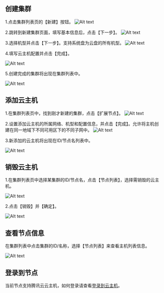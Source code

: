 ## 创建集群
1.点击集群列表页的【新建】按钮。
![Alt text](https://mc.qcloudimg.com/static/img/9392ef717e58c9acae2d7a6522d0ecf5/Image+001.png)

2.跳转到新建集群页面，填写基本信息后，点击【下一步】。
![Alt text](https://mc.qcloudimg.com/static/img/0d5d80fceb147d451533ece2d510b7b9/Image+002.png)


3.选择机型并点击【下一步】。支持系统盘为云盘的所有机型。
![Alt text](https://mc.qcloudimg.com/static/img/0b5cb08e7bbaad58621f980842576c78/Image+003.png)

4.填写云主机配置并点击【完成】。

![Alt text](https://mc.qcloudimg.com/static/img/2e633dbaa3ba8a2a996404646f20b195/Image+004.png)

5.创建完成的集群将出现在集群列表中。

![Alt text](https://mc.qcloudimg.com/static/img/5f35f95bb86c3464bf4152bd47d81926/Image+006.png)

## 添加云主机
1.在集群列表页中，找到刚才新建的集群，点击【扩展节点】。
![Alt text](https://mc.qcloudimg.com/static/img/2e548b3ffc6ce089a3f4474cc432fbbb/Image+041.png)

2.设置添加云主机的所属网络、机型和配置信息，并点击【完成】。允许将主机创建在同一地域下不同可用区下的不同子网中。
![Alt text](https://mc.qcloudimg.com/static/img/7dc7b7a12fda0e6a3db8b23c31c18957/Image+042.png)

3.新添加的云主机将出现在ID/节点名列表中。

![Alt text](https://mc.qcloudimg.com/static/img/f5d9b2eccd3304adc38f1989ed9fa60d/Image+043.png)

## 销毁云主机
1.在集群列表页中选择某集群的ID/节点名，点击【节点列表】，选择需销毁的云主机。

![Alt text](https://mc.qcloudimg.com/static/img/61ceaf3d01c31dfd57159be526bdc2d4/Image+044.png)

2.点击【销毁】并【确定】。

![Alt text](https://mc.qcloudimg.com/static/img/93e97bf9c181c470a05f59962c7804d1/Image+045.png)

## 查看节点信息

在集群列表中点击集群的ID/名称，选择【节点列表】来查看主机列表信息。

![Alt text](https://mc.qcloudimg.com/static/img/dce49afd7da5acf8e16ff2dff5faf4d2/Image+046.png)

## 登录到节点
当前节点支持腾讯云云主机，如何登录请查看[登录到云主机](https://www.qcloud.com/doc/product/213/5436)。
